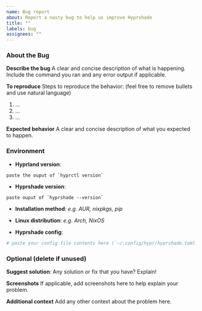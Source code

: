 ```yaml
---
name: Bug report
about: Report a nasty bug to help us improve Hyprshade
title: ""
labels: bug
assignees: ""
---
```


### About the Bug

**Describe the bug**
A clear and concise description of what is happening. Include the command you
ran and any error output if applicable.

**To reproduce**
Steps to reproduce the behavior: (feel free to remove bullets and use natural language)

1. ...
2. ...
3. ...

**Expected behavior**
A clear and concise description of what you expected to happen.

### Environment

- **Hyprland version**:

```text
paste the ouput of `hyprctl version`
```

- **Hyprshade version**:

```text
paste ouput of `hyprshade --version`
```

- **Installation method**: _e.g. AUR, nixpkgs, pip_
- **Linux distribution**: _e.g. Arch, NixOS_

- **Hyprshade config**:

```toml
# paste your config file contents here (`~/.config/hypr/hyprshade.toml` or `~/.config/hyprshade/config.toml`)
```

### Optional (delete if unused)

**Suggest solution**:
Any solution or fix that you have? Explain!

**Screenshots**
If applicable, add screenshots here to help explain your problem.

**Additional context**
Add any other context about the problem here.
